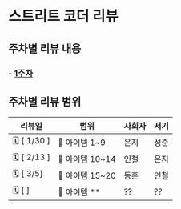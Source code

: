 # 스트리트 코더 리뷰

## 주차별 리뷰 내용

### - [1주차](week1/summary.md)

## 주차별 리뷰 범위

| 리뷰일          | 범위         | 사회자 | 서기 |
|--------------|------------| -- | -- |
| 🗓 \[ 1/30 ] | 📘 아이템 1~9 | 은지 | 성준 |
| 🗓 \[ 2/13 ]  | 📘 아이템 10~14  | 인철 | 은지 |
| 🗓 \[ 3/5] | 📘 아이템 15~20  | 동훈 | 인철 |
| 🗓 \[ ]      | 📘 아이템 **  | ?? | ?? |
